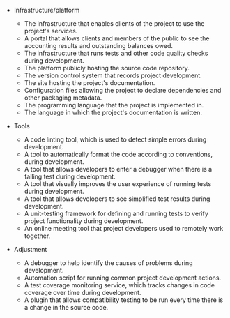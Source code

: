 * Infrastructure/platform
  * The infrastructure that enables clients of the project to use the project's services.
  * A portal that allows clients and members of the public to see the accounting results and outstanding balances owed.
  * The infrastructure that runs tests and other code quality checks during development.
  * The platform publicly hosting the source code repository.
  * The version control system that records project development.
  * The site hosting the project's documentation.
  * Configuration files allowing the project to declare dependencies and other packaging metadata.
  * The programming language that the project is implemented in.
  * The language in which the project's documentation is written.

* Tools
  * A code linting tool, which is used to detect simple errors during development.
  * A tool to automatically format the code according to conventions, during development.
  * A tool that allows developers to enter a debugger when there is a failing test during development.
  * A tool that visually improves the user experience of running tests during development.
  * A tool that allows developers to see simplified test results during development.
  * A unit-testing framework for defining and running tests to verify project functionality during development.
  * An online meeting tool that project developers used to remotely work together.

* Adjustment
  * A debugger to help identify the causes of problems during development.
  * Automation script for running common project development actions.
  * A test coverage monitoring service, which tracks changes in code coverage over time during development.
  * A plugin that allows compatibility testing to be run every time there is a change in the source code.
